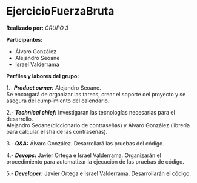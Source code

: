 # EjercicioFuerzaBruta

**Realizado por:** *GRUPO 3*  

**Participantes:**
- Álvaro González
- Alejandro Seoane
- Israel Valderrama


**Perfiles y labores del grupo:**

1.- ***Product owner:*** Alejandro Seoane.   
Se encargará de organizar las tareas, crear el soporte del proyecto y se asegura del cumplimiento del calendario.

2.- ***Technical chief:*** Investigaran las tecnologías necesarias para el desarrollo.   
Alejandro Seoane(diccionario de contraseñas) y Álvaro González (librería para calcular el sha de las contraseñas). 

3.- ***Q&A:*** Álvaro González. Desarrollará las pruebas del código.

4.- ***Devops:*** Javier Ortega e Israel Valderrama. Organizarán el procedimiento para automatizar la ejecución de las pruebas de código.

5.- ***Developer:*** Javier Ortega e Israel Valderrama. Desarrollarán el código.
